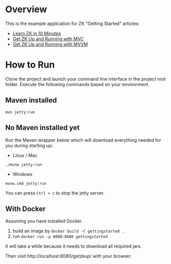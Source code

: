 # Overview
This is the example application for ZK "Getting Started" articles:
- [Learn ZK in 10 Minutes](https://www.zkoss.org/wiki/ZK_Getting_Started/Learn_ZK_in_10_Minutes)
- [Get ZK Up and Running with MVC](https://www.zkoss.org/wiki/ZK_Getting_Started/Get_ZK_Up_and_Running_with_MVC)
- [Get ZK Up and Running with MVVM](https://www.zkoss.org/wiki/ZK_Getting_Started/Get_ZK_Up_and_Running_with_MVVM)

# How to Run 

Clone the project and launch your command line interface in the project root folder. Execute the following commands based on your environment.

## Maven installed
`mvn jetty:run`

## No Maven installed yet
Run the Maven wrapper below which will download everything needed for you during starting up: 
* Linux / Mac

`./mvnw jetty:run`

* Windows

`mvnw.cmd jetty:run`

You can press `Ctrl + c` to stop the jetty server.

## With Docker
Assuming you have installed Docker.
1. build an image by `docker build -t gettingstarted .`
2. run `docker run -p 8080:8080 gettingstarted`

It will take a while because it needs to download all required jars.


Then visit  http://localhost:8080/getzkup/ with your browser.